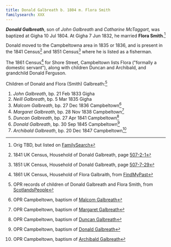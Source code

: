 ```yaml
---
title: Donald Galbreath b. 1804 m. Flora Smith
familysearch: XXX
---
```

***Donald Galbreath***, son of *John Galbreath* and *Catharine McTaggart*, was baptized at Gigha 10 Jul 1804. 
At Gigha 7 Jun 1832, he married **Flora Smith**.[^marriage]

Donald moved to the Campbeltowna area in 1835 or 1836, and is present in the 1841 Census[^census1841] and 1851 Census[^census1851] where he is listed as a fisherman.

The 1861 Census[^census1861] for Shore Street, Campbeltown lists Flora ("formally a domestic servant"), along with children Duncan and Archibald, and grandchild Donald Ferguson.

Children of Donald and Flora (Smith) Galbreath:[^children]

1. *John Galbreath*, bp. 21 Feb 1833 Gigha
2. *Neill Galbreath*, bp. 5 Mar 1835 Gigha
3. *Malcom Galbreath*, bp. 27 Dec 1836 Campbeltown[^malcom-birth]
4. *Margaret Galbreath*, bp. 28 Nov 1838 Campbeltown[^margaret-birth]
5. *Duncan Galbreath*, bp. 27 Apr 1841 Campbeltown[^duncan-birth]
6. *Donald Galbreath*, bp. 30 Sep 1845 Campbeltown[^donald-birth]
7. *Archibald Galbreath*, bp. 20 Dec 1847 Campbeltown[^archibald-birth]
 
[^marriage]: Orig TBD, but listed on [FamilySearch](https://www.familysearch.org/ark:/61903/1:1:XTKZ-Z9S)

[^children]: OPR records of children of Donald Galbreath and Flora Smith, from [ScotlandsPeople](https://www.scotlandspeople.gov.uk/record-results?search_type=people&event=%28B%20OR%20C%20OR%20S%29&record_type%5B0%5D=opr_births&church_type=Old%20Parish%20Registers&dl_cat=church&dl_rec=church-births-baptisms&surname=galbreath&surname_so=fuzzy&forename_so=starts&from_year=1830&to_year=1850&parent_names_so=exact&parent_name_two=flora%20smith&parent_name_two_so=exact&record=Church%20of%20Scotland%20%28old%20parish%20registers%29%20Roman%20Catholic%20Church%20Other%20churches&sort=asc&order=Date&field=year)

[^census1841]: 1841 UK Census, Household of Donald Galbreath, page [507-2-1](/sources/scotland-census-1841-campbeltown.md#507-2-1)

[^census1851]: 1851 UK Census, Household of Donald Galbreath, page [507-7-29](/sources/scotland-census-1851-campbeltown.md#507-7-29)

[^census1861]: 1861 UK Census, Household of Flora Galbraith, from [FindMyPast](https://www.findmypast.com/transcript?id=GBC%2F1861%2F0022167127)

[^malcom-birth]: OPR Campbeltown, baptism of [Malcom Galbreath](/sources/opr-campbeltown-births.md#1836-12-27-malcom-galbreath)

[^margaret-birth]: OPR Campbeltown, baptism of [Margaret Galbreath](/sources/opr-campbeltown-births.md#1838-11-28-margaret-galbreath)

[^duncan-birth]: OPR Campbeltown, baptism of [Duncan Galbreath](/sources/opr-campbeltown-births.md#1841-04-27-duncan-galbreath)

[^donald-birth]: OPR Campbeltown, baptism of [Donald Galbreath](/sources/opr-campbeltown-births.md#1845-09-30-donald-galbreath)

[^archibald-birth]: OPR Campbeltown, baptism of [Archibald Galbreath](/sources/opr-campbeltown-births.md#1847-12-20-archibald-galbraith)
